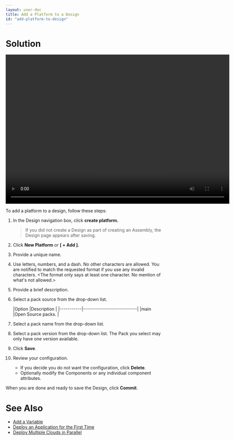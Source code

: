 ```yaml
---
layout: user-doc
title: Add a Platform to a Design
id: "add-platform-to-design"
---
```


# Solution

<video width="720" height="480" preload="metadata" controls="" class="grovo-video">
    <source src="http://videos.grovo.com/walmart-oneops-0215_adding-a-platform-to-a-design_4668.webm?vpv=1" type="video/webm">
    Your browser daoes not implement HTML5 video. 
</video>

To add a platform to a design, follow these steps:

1. In the Design navigation box, click **create platform.**
     
    >If you did not create a Design as part of creating an Assembly, the Design page appears after saving.
     
2. Click **New Platform** or **[ + Add ].**
3. Provide a unique name.
4. Use letters, numbers, and a dash. No other characters are allowed. You are notified to match the requested format if you use any invalid characters. <The format only says at least one character. No mention of what's not allowed.>
5. Provide a brief description.
6. Select a pack source from the drop-down list.
  
    |Option     |Description                |
|-----------|---------------------------|
|main       |Open Source packs.         |
    
7. Select a pack name from the drop-down list.
8. Select a pack version from the drop-down list.
    The Pack you select may only have one version available.
9. Click **Save**.
10. Review your configuration.
    * If you decide you do not want the configuration, click **Delete**.
    * Optionally modify the Components or any individual component attributes.

When you are done and ready to save the Design, click **Commit**.

# See Also


* <a href="/user/general/add-a-variable.html">Add a Variable</a>
* <a href="/user/howto/deploy-application-for-first-time.html">Deploy an Application for the First Time</a>
* <a href="/user/howto/deploy-multiple-clouds-in-parallel.html">Deploy Multiple Clouds in Parallel</a>
